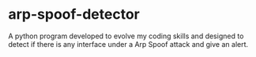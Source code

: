 # arp-spoof-detector

A python program developed to evolve my coding skills and designed to detect if there is any interface under a Arp Spoof attack and give an alert.
